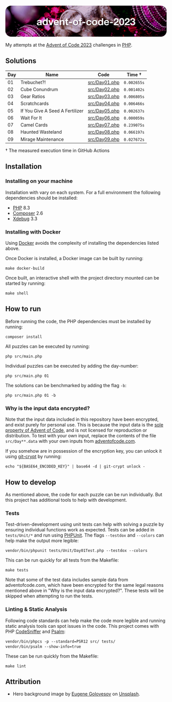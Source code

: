 ![advent-of-code-2023](./advent-of-code-2023-hero.png)

My attempts at the [Advent of Code 2023](https://adventofcode.com/2023) challenges in [PHP](https://www.php.net).

## Solutions

| Day | Name                            | Code                             | Time †      |
|-----|---------------------------------|----------------------------------|-------------|
| 01  | Trebuchet?!                     | [src/Day01.php](./src/Day01.php) | `0.002655s` |
| 02  | Cube Conundrum                  | [src/Day02.php](./src/Day02.php) | `0.001402s` |
| 03  | Gear Ratios                     | [src/Day03.php](./src/Day03.php) | `0.006805s` |
| 04  | Scratchcards                    | [src/Day04.php](./src/Day04.php) | `0.006466s` |
| 05  | If You Give A Seed A Fertilizer | [src/Day05.php](./src/Day05.php) | `0.002637s` |
| 06  | Wait For It                     | [src/Day06.php](./src/Day06.php) | `0.000059s` |
| 07  | Camel Cards                     | [src/Day07.php](./src/Day07.php) | `0.239075s` |
| 08  | Haunted Wasteland               | [src/Day08.php](./src/Day08.php) | `0.066197s` |
| 09  | Mirage Maintenance              | [src/Day09.php](./src/Day09.php) | `0.027672s` |

† The measured execution time in GitHub Actions

## Installation

### Installing on your machine

Installation with vary on each system. For a full environment the following dependencies should be installed:

* [PHP](https://www.php.net) 8.3
* [Composer](https://getcomposer.org) 2.6
* [Xdebug](https://xdebug.org) 3.3

### Installing with Docker

Using [Docker](https://www.docker.com/get-started/) avoids the complexity of installing the dependencies listed above.

Once Docker is installed, a Docker image can be built by running:

```shell
make docker-build
```

Once built, an interactive shell with the project directory mounted can be started by running: 

```shell
make shell
```

## How to run

Before running the code, the PHP dependencies must be installed by running:

```shell
composer install
```

All puzzles can be executed by running:

```shell
php src/main.php
```

Individual puzzles can be executed by adding the day-number:

```shell
php src/main.php 01
```

The solutions can be benchmarked by adding the flag `-b`:

```shell
php src/main.php 01 -b
```

### Why is the input data encrypted? 

Note that the input data included in this repository have been encrypted, and exist purely for personal use.
This is because the input data is the [sole property of Advent of Code](https://adventofcode.com/2023/about#legal), and is not licensed for reproduction or distribution. 
To test with your own input, replace the contents of the file `src/Day**.data` with your own inputs from [adventofcode.com](https://adventofcode.com).

If you somehow are in possession of the encryption key, you can unlock it using [git-crypt](https://github.com/AGWA/git-crypt) by running:

```shell
echo "${BASE64_ENCODED_KEY}" | base64 -d | git-crypt unlock -
```

## How to develop

As mentioned above, the code for each puzzle can be run individually. But this project has additional tools to help with development.

### Tests

Test-driven-development using unit tests can help with solving a puzzle by ensuring individual functions work as expected. Tests can be added in `tests/Unit/*` and run using [PHPUnit](http://phpunit.de). The flags `--testdox` and `--colors` can help make the output more legible:

```shell
vendor/bin/phpunit tests/Unit/Day01Test.php --testdox --colors
```

This can be run quickly for all tests from the Makefile:

```shell
make tests
```

Note that some of the test data includes sample data from adventofcode.com, which have been encrypted for the same legal reasons mentioned above in "Why is the input data encrypted?". These tests will be skipped when attempting to run the tests.

### Linting & Static Analysis

Following code standards can help make the code more legible and running static analysis tools can spot issues in the code. This project comes with PHP [CodeSniffer](https://github.com/squizlabs/PHP_CodeSniffer) and [Psalm](https://psalm.dev):

```shell
vendor/bin/phpcs -p --standard=PSR12 src/ tests/
vendor/bin/psalm --show-info=true
```

These can be run quickly from the Makefile:

```shell
make lint
```

## Attribution

* Hero background image by [Eugene Golovesov](https://unsplash.com/photos/a-turtle-in-a-christmas-tree-28d-4waQm3M) on [Unsplash](https://unsplash.com/).
